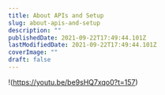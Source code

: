 ```yaml
---
title: About APIs and Setup
slug: about-apis-and-setup
description: ""
publishedDate: 2021-09-22T17:49:44.101Z
lastModifiedDate: 2021-09-22T17:49:44.101Z
coverImage: ""
draft: false
---
```


!(https://youtu.be/be9sHQ7xqo0?t=157)
